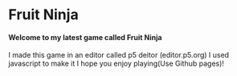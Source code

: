 # Fruit Ninja
#### Welcome to my latest game called Fruit Ninja
I made this game in an editor called p5 deitor (editor.p5.org)
I used javascript to make it
I hope you enjoy playing(Use Github pages)!

